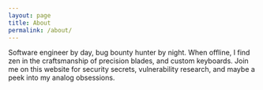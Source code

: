 ```yaml
---
layout: page
title: About
permalink: /about/
---
```


Software engineer by day, bug bounty hunter by night. When offline, I find zen in the craftsmanship of precision blades, and custom keyboards. Join me on this website for security secrets, vulnerability research, and maybe a peek into my analog obsessions.


